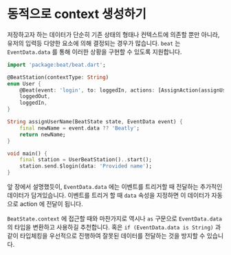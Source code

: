# 동적으로 context 생성하기

&#x20;저장하고자 하는 데이터가 단순히 기존 상태의 형태나 컨텍스트에 의존할 뿐만 아니라, 유저의 입력등 다양한 요소에 의해 결정되는 경우가 많습니다. `beat` 는 `EventData.data` 를 통해 이러한 상황을 구현할 수 있도록 지원합니다.&#x20;

```dart
import 'package:beat/beat.dart';

@BeatStation(contextType: String)
enum User {
    @Beat(event: 'login', to: loggedIn, actions: [AssignAction(assignUserName)])
    loggedOut,
    loggedIn,
}

String assignUserName(BeatState state, EventData event) {
    final newName = event.data ?? 'Beatly';
    return newName;
}

void main() {
    final station = UserBeatStation()..start();
    station.send.$login(data: 'Provided name');
}
```

&#x20;앞 장에서 설명했듯이, `EventData.data` 에는 이벤트를 트리거할 때 전달하는 추가적인 데이터가 담겨있습니다. 이벤트를 트리거 할 때 `data` 속성을 지정하면 이 데이터가 자동으로 action 에 전달이 됩니다.&#x20;

`BeatState.context` 에 접근할 때와 마찬가지로 역시나 `as` 구문으로 `EventData.data` 의 타입을 변환하고 사용하길 추천합니다. 혹은 `if (EventData.data is String)` 과 같이 타입체킹을 우선적으로 진행하여 잘못된 데이터를 전달하는 것을 방지할 수 있습니다.&#x20;
